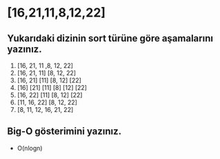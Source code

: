 # [16,21,11,8,12,22]

## Yukarıdaki dizinin sort türüne göre aşamalarını yazınız.

1. [16, 21, 11 ,8, 12, 22]
2. [16, 21, 11]      [8, 12, 22]
3. [16, 21] [11]      [8, 12] [22]
4. [16] [21] [11]     [8] [12] [22]
5. [16, 22] [11]    [8, 12] [22]
6. [11, 16, 22]   [8, 12, 22]
7. [8, 11, 12, 16, 21, 22]


## Big-O gösterimini yazınız.

- O(nlogn)
